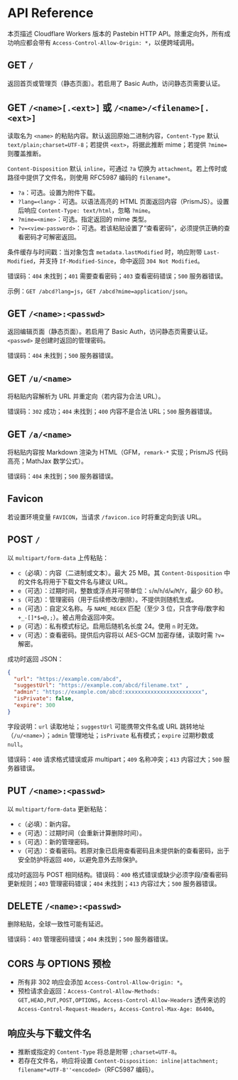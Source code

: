# API Reference

本页描述 Cloudflare Workers 版本的 Pastebin HTTP API。除重定向外，所有成功响应都会带有 `Access-Control-Allow-Origin: *`，以便跨域调用。

## GET `/`

返回首页或管理页（静态页面）。若启用了 Basic Auth，访问静态页需要认证。

## **GET** `/<name>[.<ext>]` 或 `/<name>/<filename>[.<ext>]`

读取名为 `<name>` 的粘贴内容。默认返回原始二进制内容，`Content-Type` 默认 `text/plain;charset=UTF-8`；若提供 `<ext>`，将据此推断 mime；若提供 `?mime=` 则覆盖推断。

`Content-Disposition` 默认 `inline`，可通过 `?a` 切换为 `attachment`。若上传时或路径中提供了文件名，则使用 RFC5987 编码的 `filename*`。

- `?a`：可选。设置为附件下载。
- `?lang=<lang>`：可选。以语法高亮的 HTML 页面返回内容（PrismJS）。设置后响应 `Content-Type: text/html`，忽略 `?mime`。
- `?mime=<mime>`：可选。指定返回的 mime 类型。
- `?v=<view-password>`：可选。若该粘贴设置了“查看密码”，必须提供正确的查看密码才可解密返回。

条件缓存与时间戳：当对象包含 `metadata.lastModified` 时，响应附带 `Last-Modified`，并支持 `If-Modified-Since`，命中返回 `304 Not Modified`。

错误码：`404` 未找到；`401` 需要查看密码；`403` 查看密码错误；`500` 服务器错误。

示例：`GET /abcd?lang=js`，`GET /abcd?mime=application/json`。

## GET `/<name>:<passwd>`

返回编辑页面（静态页面）。若启用了 Basic Auth，访问静态页需要认证。`<passwd>` 是创建时返回的管理密码。

错误码：`404` 未找到；`500` 服务器错误。

## GET `/u/<name>`

将粘贴内容解析为 URL 并重定向（若内容为合法 URL）。

错误码：`302` 成功；`404` 未找到；`400` 内容不是合法 URL；`500` 服务器错误。

## GET `/a/<name>`

将粘贴内容按 Markdown 渲染为 HTML（GFM，`remark-*` 实现；PrismJS 代码高亮；MathJax 数学公式）。

错误码：`404` 未找到；`500` 服务器错误。

## Favicon

若设置环境变量 `FAVICON`，当请求 `/favicon.ico` 时将重定向到该 URL。

## **POST** `/`

以 `multipart/form-data` 上传粘贴：

- `c`（必填）：内容（二进制或文本）。最大 25 MB。其 `Content-Disposition` 中的文件名将用于下载文件名与建议 URL。
- `e`（可选）：过期时间，整数或浮点并可带单位：`s`/`m`/`h`/`d`/`w`/`M`/`Y`，最少 60 秒。
- `s`（可选）：管理密码（用于后续修改/删除）。不提供则随机生成。
- `n`（可选）：自定义名称。与 `NAME_REGEX` 匹配（至少 3 位，只含字母/数字和 `+_-[]*$=@,;`）。被占用会返回冲突。
- `p`（可选）：私有模式标记。启用后随机名长度 24。使用 `n` 时无效。
- `v`（可选）：查看密码。提供后内容将以 AES-GCM 加密存储，读取时需 `?v=` 解密。

成功时返回 JSON：

```json
{
  "url": "https://example.com/abcd",
  "suggestUrl": "https://example.com/abcd/filename.txt" ,
  "admin": "https://example.com/abcd:xxxxxxxxxxxxxxxxxxxxxxxx",
  "isPrivate": false,
  "expire": 300
}
```

字段说明：`url` 读取地址；`suggestUrl` 可能携带文件名或 URL 跳转地址（`/u/<name>`）；`admin` 管理地址；`isPrivate` 私有模式；`expire` 过期秒数或 `null`。

错误码：`400` 请求格式错误或非 multipart；`409` 名称冲突；`413` 内容过大；`500` 服务器错误。

## **PUT** `/<name>:<passwd>`

以 `multipart/form-data` 更新粘贴：

- `c`（必填）：新内容。
- `e`（可选）：过期时间（会重新计算删除时间）。
- `s`（可选）：新的管理密码。
- `v`（可选）：查看密码。若原对象已启用查看密码且未提供新的查看密码，出于安全防护将返回 `400`，以避免意外去除保护。

成功时返回与 POST 相同结构。错误码：`400` 格式错误或缺少必须字段/查看密码更新规则；`403` 管理密码错误；`404` 未找到；`413` 内容过大；`500` 服务器错误。

## DELETE `/<name>:<passwd>`

删除粘贴，全球一致性可能有延迟。

错误码：`403` 管理密码错误；`404` 未找到；`500` 服务器错误。

## CORS 与 OPTIONS 预检

- 所有非 302 响应会添加 `Access-Control-Allow-Origin: *`。
- 预检请求会返回：`Access-Control-Allow-Methods: GET,HEAD,PUT,POST,OPTIONS`，`Access-Control-Allow-Headers` 透传来访的 `Access-Control-Request-Headers`，`Access-Control-Max-Age: 86400`。

## 响应头与下载文件名

- 推断或指定的 `Content-Type` 将总是附带 `;charset=UTF-8`。
- 若存在文件名，响应将设置 `Content-Disposition: inline|attachment; filename*=UTF-8''<encoded>`（RFC5987 编码）。

